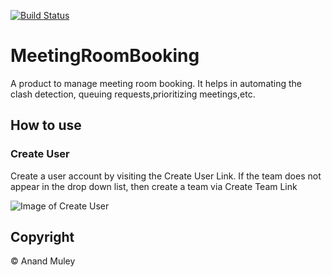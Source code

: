 [![Build Status](https://travis-ci.org/AnandMuley/MeetingRoomBooking.svg?branch=Development)](https://travis-ci.org/AnandMuley/MeetingRoomBooking)

# MeetingRoomBooking
A product to manage meeting room booking. It helps in automating the clash detection,
queuing requests,prioritizing meetings,etc.

## How to use

### Create User
Create a user account by visiting the Create User Link. If the team does not appear in the drop down list, then create a team via Create Team Link


![Image of Create User](/images/CreateUser.png)


## Copyright
&copy; Anand Muley